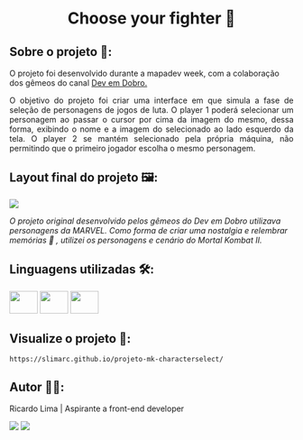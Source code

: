 <h1 align="center">Choose your fighter 👊 </h1>

## Sobre o projeto 🔎:

O projeto foi desenvolvido durante a mapadev week, com a colaboração dos gêmeos do canal [Dev em Dobro.](https://www.youtube.com/c/DevemDobro)

<p align="justify">O objetivo do projeto foi criar uma interface em que simula a fase de seleção de personagens de jogos de luta. O player 1 poderá selecionar um personagem ao passar o cursor por cima da imagem do mesmo, dessa forma, exibindo o nome e a imagem do selecionado ao lado esquerdo da tela. O player 2 se mantém selecionado pela própria máquina, não permitindo que o primeiro jogador escolha o mesmo personagem.</p>

## Layout final do projeto 🖼️:

![](./src/imagens/projeto-mk-characterselect.gif)

*O projeto original desenvolvido pelos gêmeos do Dev em Dobro utilizava personagens da MARVEL. Como forma de criar uma nostalgia e relembrar memórias 💭 , utilizei os personagens e cenário do Mortal Kombat II.*

## Linguagens utilizadas 🛠️:

<div>
    <img height="40" width="50" src="https://cdn.jsdelivr.net/gh/devicons/devicon/icons/css3/css3-original.svg" />
    <img height="40" width="50" src="https://cdn.jsdelivr.net/gh/devicons/devicon/icons/html5/html5-original.svg" />
    <img height="40" width="50" src="https://cdn.jsdelivr.net/gh/devicons/devicon/icons/javascript/javascript-original.svg" />       
</div>

## Visualize o projeto 🚀:

    https://slimarc.github.io/projeto-mk-characterselect/

## Autor 👨‍🎨:
Ricardo Lima | Aspirante a front-end developer
<div>
    <a href="mailto:sricardolimaa@gmail.com" target="_blank"><img src="https://img.shields.io/badge/Gmail-D14836?style=for-the-badge&logo=gmail&logoColor=white"target="_blank"></a> 
    <a href="#" target="_blank"><img src="https://img.shields.io/badge/LinkedIn-0077B5?style=for-the-badge&logo=linkedin&logoColor=white" target="_blank"></a> 
</div>

